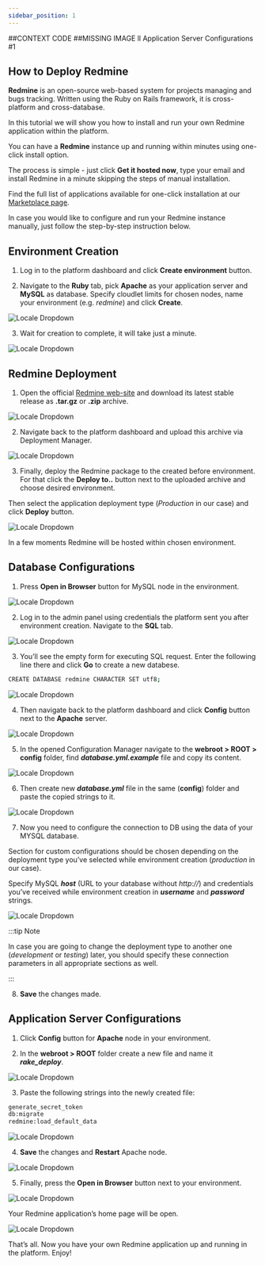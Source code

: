 ```yaml
---
sidebar_position: 1
---
```


##CONTEXT CODE
##MISSING IMAGE ll Application Server Configurations #1

## How to Deploy Redmine

**Redmine** is an open-source web-based system for projects managing and bugs tracking. Written using the Ruby on Rails framework, it is cross-platform and cross-database.

In this tutorial we will show you how to install and run your own Redmine application within the platform.

You can have a **Redmine** instance up and running within minutes using one-click install option.

The process is simple - just click **Get it hosted now**, type your email and install Redmine in a minute skipping the steps of manual installation.

Find the full list of applications available for one-click installation at our [Marketplace page](https://www.virtuozzo.com/application-platform/?referer=jelastic).

In case you would like to configure and run your Redmine instance manually, just follow the step-by-step instruction below.

## Environment Creation

1. Log in to the platform dashboard and click **Create environment** button.

2. Navigate to the **Ruby** tab, pick **Apache** as your application server and **MySQL** as database. Specify cloudlet limits for chosen nodes, name your environment (e.g. _redmine_) and click **Create**.

<div style={{
    display:'flex',
    justifyContent: 'center',
    margin: '0 0 1rem 0'
}}>

![Locale Dropdown](./img/Redmine/01-environment-topology-wizard.png)

</div>

3. Wait for creation to complete, it will take just a minute.

<div style={{
    display:'flex',
    justifyContent: 'center',
    margin: '0 0 1rem 0'
}}>

![Locale Dropdown](./img/Redmine/02-redmine-environment-created.png)

</div>

## Redmine Deployment

1. Open the official [Redmine web-site](https://www.redmine.org/projects/redmine/wiki/Download) and download its latest stable release as **.tar.gz** or **.zip** archive.

<div style={{
    display:'flex',
    justifyContent: 'center',
    margin: '0 0 1rem 0'
}}>

![Locale Dropdown](./img/Redmine/03-download-redmine-package.png)

</div>

2. Navigate back to the platform dashboard and upload this archive via Deployment Manager.

<div style={{
    display:'flex',
    justifyContent: 'center',
    margin: '0 0 1rem 0'
}}>

![Locale Dropdown](./img/Redmine/04-upload-redmine-archive.png)

</div>

3. Finally, deploy the Redmine package to the created before environment. For that click the **Deploy to..** button next to the uploaded archive and choose desired environment.

Then select the application deployment type (_Production_ in our case) and click **Deploy** button.

<div style={{
    display:'flex',
    justifyContent: 'center',
    margin: '0 0 1rem 0'
}}>

![Locale Dropdown](./img/Redmine/05-deploy-redmine-to-production.png)

</div>

In a few moments Redmine will be hosted within chosen environment.

## Database Configurations

1. Press **Open in Browser** button for MySQL node in the environment.

<div style={{
    display:'flex',
    justifyContent: 'center',
    margin: '0 0 1rem 0'
}}>

![Locale Dropdown](./img/Redmine/06-open-mysql-in-browser.png)

</div>

2. Log in to the admin panel using credentials the platform sent you after environment creation. Navigate to the **SQL** tab.

<div style={{
    display:'flex',
    justifyContent: 'center',
    margin: '0 0 1rem 0'
}}>

![Locale Dropdown](./img/Redmine/07-database-sql-tab.png)

</div>

3. You’ll see the empty form for executing SQL request. Enter the following line there and click **Go** to create a new databese.

```bash
CREATE DATABASE redmine CHARACTER SET utf8;
```

<div style={{
    display:'flex',
    justifyContent: 'center',
    margin: '0 0 1rem 0'
}}>

![Locale Dropdown](./img/Redmine/08-database-execute-sql-query.png)

</div>

4. Then navigate back to the platform dashboard and click **Config** button next to the **Apache** server.

<div style={{
    display:'flex',
    justifyContent: 'center',
    margin: '0 0 1rem 0'
}}>

![Locale Dropdown](./img/Redmine/09-apache-config-button.png)

</div>

5. In the opened Configuration Manager navigate to the **webroot > ROOT > config** folder, find **_database.yml.example_** file and copy its content.

<div style={{
    display:'flex',
    justifyContent: 'center',
    margin: '0 0 1rem 0'
}}>

![Locale Dropdown](./img/Redmine/10-copy-database-yml-example.png)

</div>

6. Then create new **_database.yml_** file in the same (**config**) folder and paste the copied strings to it.

<div style={{
    display:'flex',
    justifyContent: 'center',
    margin: '0 0 1rem 0'
}}>

![Locale Dropdown](./img/Redmine/11-create-database-yml.png)

</div>

7. Now you need to configure the connection to DB using the data of your MYSQL database.

Section for custom configurations should be chosen depending on the deployment type you’ve selected while environment creation (_production_ in our case).

Specify MySQL **_host_** (URL to your database without _http://_) and credentials you’ve received while environment creation in **_username_** and **_password_** strings.

<div style={{
    display:'flex',
    justifyContent: 'center',
    margin: '0 0 1rem 0'
}}>

![Locale Dropdown](./img/Redmine/12-configure-mysql-connection.png)

</div>

:::tip Note

In case you are going to change the deployment type to another one (_development_ or _testing_) later, you should specify these connection parameters in all appropriate sections as well.

:::

8. **Save** the changes made.

## Application Server Configurations

1. Click **Config** button for **Apache** node in your environment.

2. In the **webroot > ROOT** folder create a new file and name it **_rake_deploy_**.

<div style={{
    display:'flex',
    justifyContent: 'center',
    margin: '0 0 1rem 0'
}}>

![Locale Dropdown](./img/Redmine/13-create-rake-deploy-file.png)

</div>

3. Paste the following strings into the newly created file:

```bash
generate_secret_token
db:migrate
redmine:load_default_data
```

<div style={{
    display:'flex',
    justifyContent: 'center',
    margin: '0 0 1rem 0'
}}>

![Locale Dropdown](./img/Redmine/14-configure-rake-deploy.png)

</div>

4. **Save** the changes and **Restart** Apache node.

<div style={{
    display:'flex',
    justifyContent: 'center',
    margin: '0 0 1rem 0'
}}>

![Locale Dropdown](./img/Redmine/15-restart-apache-node.png)

</div>

5. Finally, press the **Open in Browser** button next to your environment.

<div style={{
    display:'flex',
    justifyContent: 'center',
    margin: '0 0 1rem 0'
}}>

![Locale Dropdown](./img/Redmine/16-open-redmine-in-browser.png)

</div>

Your Redmine application’s home page will be open.

<div style={{
    display:'flex',
    justifyContent: 'center',
    margin: '0 0 1rem 0'
}}>

![Locale Dropdown](./img/Redmine/17-redmine-home-page.png)

</div>

That’s all. Now you have your own Redmine application up and running in the platform. Enjoy!
